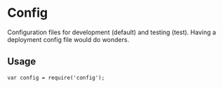 Config
==========

Configuration files for development (default) and testing (test). Having a deployment config file would do wonders.

Usage
-------------
``` var config = require('config'); ``` 

